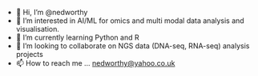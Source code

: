 - 👋 Hi, I’m @nedworthy
- 👀 I’m interested in AI/ML for omics and multi modal data analysis and visualisation.
- 🌱 I’m currently learning Python and R
- 💞️ I’m looking to collaborate on NGS data (DNA-seq, RNA-seq) analysis projects
- 📫 How to reach me ... nedworthy@yahoo.co.uk

<!---
nedworthy/nedworthy is a ✨ special ✨ repository because its `README.md` (this file) appears on your GitHub profile.
You can click the Preview link to take a look at your changes.
--->
